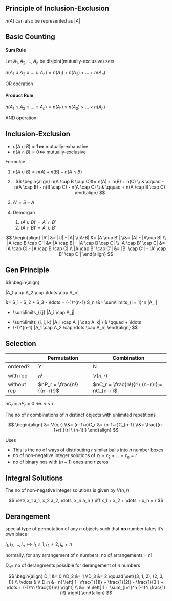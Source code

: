## Principle of Inclusion-Exclusion

$n(A)$ can also be represented as $|A|$

## Basic Counting

#### Sum Rule

Let $A_1 , A_2, \dots, A_n$ be disjoint(mutually-exclusive) sets

$n (A_1 \cup A_2 \cup \dots \cup A_n) = n(A_1) + n(A_2) + \dots + n(A_n)$

OR operation

#### Product Rule

$n (A_1 \cap A_2 \cap \dots \cap A_n) = n(A_1) \times n(A_2) \times \dots \times n(A_n)$

AND operation

## Inclusion-Exclusion

- $n(A \cup B) = 1 \iff$ mutually-exhaustive
- $n(A \cap B) = 0 \iff$ mutually-exclusive

Formulae

1. $n(A \cup B) = n(A) + n(B) - n(A \cap B)$

2. $$
   \begin{align}
   n(A \cup B \cup C)&= n(A) + n(B) + n(C) \\   & \qquad - n(A \cap B) - n(B \cap C) - n(A \cap C) \\   & \qquad + n(A \cap B \cap C)
   \end{align}
   $$

3. $A' = S - A$

4. Demorgan

   1. $(A \cup B)' = A' \cap B'$
   2. $(A \cap B)' = A' \cup B'$

$$
\begin{align}
|A'| &= |U| - |A| \\|A-B| &= |A \cup B'| \\&= |A| - |A\cup B| \\
|A \cap B \cap C'| &= |A \cap B| - |A \cap B \cap C| \\
|A \cap B' \cap C| &= |A \cap C| - |A \cap B \cap C| \\
|A \cap B' \cap C'| &= |B' \cap C'| - |A' \cap B' \cap C'|
\end{align}
$$

## Gen Principle

$$
\begin{align}

|A_1 \cup A_2 \cup \ldots \cup A_n|

&= S_1 - S_2 + S_3 - \ldots + (-1)^{n-1} S_n \\&= \sum\limits_{i = 1}^n |A_i|
- \sum\limits_{i,j} |A_i \cap A_j|
+ \sum\limits_{i, j, k} |A_i \cap A_j \cap A_k| \\
& \qquad + \ldots
+ (-1)^{n-1} |A_1 \cap A_2 \cap \dots \cap A_n|
\end{align}
$$

## Selection

|             | Permutation                | Combination                               |
| ----------- | -------------------------- | ----------------------------------------- |
| ordered?    | Y                          | N                                         |
| with rep    | $n^r$                      | $V(n,r)$                                  |
| without rep | $nP_r = \frac{n!}{(n-r)!}$ | $nC_r = \frac{n!}{r!\ (n-r)!} = nC_{n-r}$ |

$nC_r = nP_r = 0 \iff n<r$

The no of $r$ combinations of $n$ distinct objects with unlimited repetitions

$$
\begin{align}
&= V(n,r) \\&= (n-1+r)C_r &= (n-1+r)C_{n-1} \\&= \frac{(n-1+r)!}{r! \ (n-1)!}
\end{align}
$$

Uses

- This is the no of ways of distributing $r$ similar balls into $n$ number boxes
- no of non-negative integer solutions of $x_1 + x_2 + \dots + x_n = r$
- no of binary nos with $(n-1)$ ones and $r$ zeros

## Integral Solutions

The no of non-negative integer solutions is given by $V(n,r)$

$$
\set{
x_1 a_1, x_2 a_2, \dots, x_n a_n
}
\iff
x_1 + x_2 + \dots + x_n = r
$$

## Derangement

special type of permutation of any $n$ objects such that **no** number takes it’s own place

$i_1, i_2, \dots, i_n \iff i_1 \ne 1, i_2 \ne 2, i_n \ne n$

normally, for any arrangement of $n$ numbers, no of arrangements = $n!$

$D_n =$ no of derangments possible for derangement of $n$ numbers

$$
\begin{align}
D_1 &= 0 \\D_2 &= 1 \\D_3 &= 2 \qquad \set{(3, 1, 2), (2, 3, 1)} \\
\vdots & \\
D_n &= n! \left[
1- \frac{1}{1!}  + \frac{1}{2!} - \frac{1}{3!} + \dots + (-1)^n \frac{1}{n!}
\right] \\
&= n! \left[
1 + \sum_{i=1}^n (-1)^i \frac{1}{i!}
\right]
\end{align}
$$

